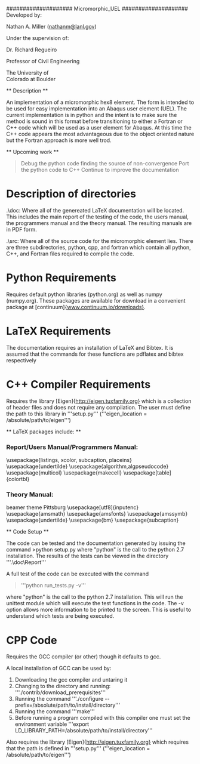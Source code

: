 ####################
Micromorphic_UEL
####################
Developed by:

Nathan A. Miller (nathanm@lanl.gov)



Under the supervision of:

Dr. Richard Regueiro

Professor of Civil Engineering

The University of   
Colorado at Boulder



** Description **

An implementation of a micromorphic hex8 element. The form is 
intended to be used for easy implementation into an Abaqus 
user element (UEL). The current implementation is in python 
and the intent is to make sure the method is sound in this 
format before transitioning to either a Fortran or C++ code 
which will be used as a user element for Abaqus. At this time 
the C++ code appears the most advantageous due to the object 
oriented nature but the Fortran approach is more well trod.

** Upcoming work **

> Debug the python code finding the source of non-convergence
> Port the python code to C++
> Continue to improve the documentation

# Description of directories

.\doc: Where all of the genereated LaTeX documentation will be located. This includes 
       the main report of the testing of the code, the users manual, the programmers 
       manual and the theory manual. The resulting manuals are in PDF form.
       
.\src: Where all of the source code for the micromorphic element lies. There are three
       subdirectories, python, cpp, and fortran which contain all python, C++, and 
       Fortran files required to compile the code.

# Python Requirements

Requires default python libraries (python.org) as well as numpy (numpy.org). These packages are 
available for download in a convenient package at [continuum]{www.continuum.io/downloads}.

# LaTeX Requirements

The documentation requires an installation of LaTeX and Bibtex. It is assumed that the commands for these 
functions are pdflatex and bibtex respectively

# C++ Compiler Requirements

Requires the library [Eigen]{http://eigen.tuxfamily.org} which is a collection of header files and does 
not require any compilation. The user must define the path to this library in '''setup.py'''
('''eigen_location = /absolute/path/to/eigen''')

** LaTeX packages include: **

### Report/Users Manual/Programmers Manual:
\usepackage{listings, xcolor, subcaption, placeins}
\usepackage{undertilde}
\usepackage{algorithm,algpseudocode}
\usepackage{multicol}
\usepackage{makecell}
\usepackage[table]{colortbl}

### Theory Manual:

beamer theme Pittsburg
\usepackage[utf8]{inputenc}
\usepackage{amsmath}
\usepackage{amsfonts}
\usepackage{amssymb}
\usepackage{undertilde}
\usepackage{bm}
\usepackage{subcaption}

** Code Setup **

The code can be tested and the documentation generated by issuing the command >python setup.py
where "python" is the call to the python 2.7 installation. The results of the tests can be viewed in
the directory '''.\doc\Report\'''

A full test of the code can be executed with the command
> '''python run_tests.py -v'''

where "python" is the call to the python 2.7 installation. This will run the unittest module 
which will execute the test functions in the code. The -v option allows more information to 
be printed to the screen. This is useful to understand which tests are being executed.

# CPP Code

Requires the GCC compiler (or other) though it defaults to gcc.

A local installation of GCC can be used by:

1. Downloading the gcc compiler and untaring it
2. Changing to the directory and running: '''./contrib/download_prerequisites'''
3. Running the command '''./configure --prefix=/absolute/path/to/install/directory'''
4. Running the command '''make'''
5. Before running a program compiled with this compiler one must set the environment 
   variable '''export LD_LIBRARY_PATH=/absolute/path/to/install/directory'''

Also requires the library [Eigen]{http://eigen.tuxfamily.org} which requires that 
the path is defined in '''setup.py''' ('''eigen_location = /absolute/path/to/eigen''')